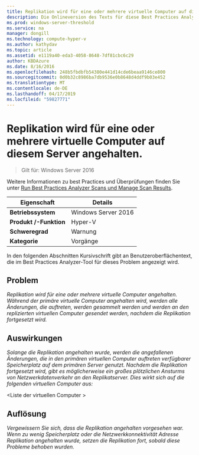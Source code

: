 ```yaml
---
title: Replikation wird für eine oder mehrere virtuelle Computer auf diesem Server angehalten.
description: Die Onlineversion des Texts für diese Best Practices Analyzer-Regel.
ms.prod: windows-server-threshold
ms.service: na
manager: dongill
ms.technology: compute-hyper-v
ms.author: kathydav
ms.topic: article
ms.assetid: e1119a40-eda3-4058-8648-7df81cbc6c29
author: KBDAzure
ms.date: 8/16/2016
ms.openlocfilehash: 248b5fbdbfb54380e441d14cde6beaa9146ce800
ms.sourcegitcommit: 0d0b32c8986ba7db9536e0b8648d4ddf9b03e452
ms.translationtype: MT
ms.contentlocale: de-DE
ms.lasthandoff: 04/17/2019
ms.locfileid: "59827771"
---
```

# <a name="replication-is-paused-for-one-or-more-virtual-machines-on-this-server"></a>Replikation wird für eine oder mehrere virtuelle Computer auf diesem Server angehalten.

>Gilt für: Windows Server 2016

Weitere Informationen zu best Practices und Überprüfungen finden Sie unter [Run Best Practices Analyzer Scans und Manage Scan Results](https://go.microsoft.com/fwlink/p/?LinkID=223177).  
  
|Eigenschaft|Details|  
|-|-|  
|**Betriebssystem**|Windows Server 2016|  
|**Produkt /-Funktion**|Hyper-V|  
|**Schweregrad**|Warnung|  
|**Kategorie**|Vorgänge|  
  
In den folgenden Abschnitten Kursivschrift gibt an Benutzeroberflächentext, die im Best Practices Analyzer-Tool für dieses Problem angezeigt wird.  
  
## <a name="issue"></a>Problem  
*Replikation wird für eine oder mehrere virtuelle Computer angehalten. Während der primäre virtuelle Computer angehalten wird, werden alle Änderungen, die auftreten, werden gesammelt werden und werden an den replizierten virtuellen Computer gesendet werden, nachdem die Replikation fortgesetzt wird.*  
  
## <a name="impact"></a>Auswirkungen  
*Solange die Replikation angehalten wurde, werden die angefallenen Änderungen, die in den primären virtuellen Computer auftreten verfügbarer Speicherplatz auf dem primären Server genutzt. Nachdem die Replikation fortgesetzt wird, gibt es möglicherweise ein großes plötzlichen Ansturms von Netzwerkdatenverkehr an den Replikatserver. Dies wirkt sich auf die folgenden virtuellen Computer aus:*  
  
\<Liste der virtuellen Computer >  
  
## <a name="resolution"></a>Auflösung  
*Vergewissern Sie sich, dass die Replikation angehalten vorgesehen war. Wenn zu wenig Speicherplatz oder die Netzwerkkonnektivität Adresse Replikation angehalten wurde, setzen die Replikation fort, sobald diese Probleme behoben wurden.*  
  


